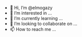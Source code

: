 - 👋 Hi, I’m @elmogazy
- 👀 I’m interested in ...
- 🌱 I’m currently learning ...
- 💞️ I’m looking to collaborate on ...
- 📫 How to reach me ...

<!---
elmogazy/elmogazy is a ✨ special ✨ repository because its `README.md` (this file) appears on your GitHub profile.
You can click the Preview link to take a look at your changes.
--->
